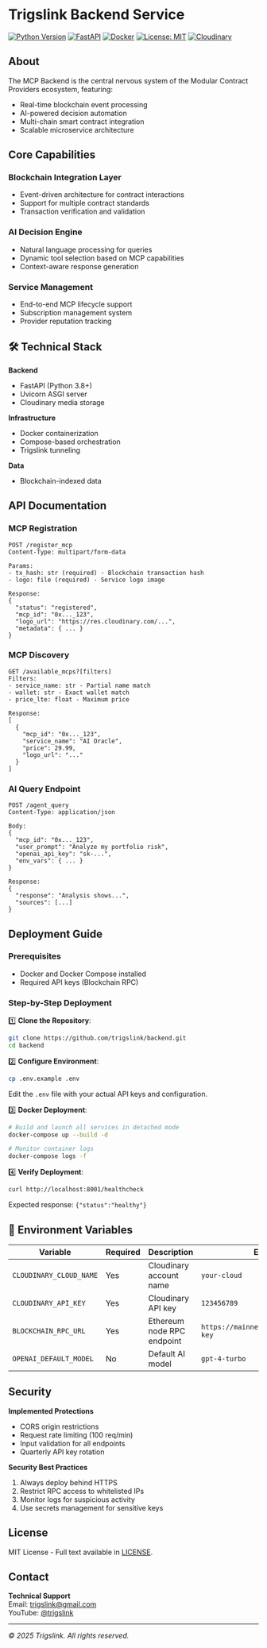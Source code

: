 
#  Trigslink Backend Service 

[![Python Version](https://img.shields.io/badge/python-3.8%2B-blue)](https://www.python.org/)
[![FastAPI](https://img.shields.io/badge/FastAPI-005571?logo=fastapi)](https://fastapi.tiangolo.com/)
[![Docker](https://img.shields.io/badge/Docker-2496ED?logo=docker)](https://www.docker.com/)
[![License: MIT](https://img.shields.io/badge/License-MIT-yellow.svg)](https://opensource.org/licenses/MIT)
[![Cloudinary](https://img.shields.io/badge/Cloudinary-3448C5?logo=cloudinary)](https://cloudinary.com/)

##  About

The MCP Backend is the central nervous system of the Modular Contract Providers ecosystem, featuring:

-  Real-time blockchain event processing
-  AI-powered decision automation
-  Multi-chain smart contract integration
-  Scalable microservice architecture

##  Core Capabilities

### Blockchain Integration Layer
- Event-driven architecture for contract interactions
- Support for multiple contract standards
- Transaction verification and validation

### AI Decision Engine
- Natural language processing for queries
- Dynamic tool selection based on MCP capabilities
- Context-aware response generation

### Service Management
- End-to-end MCP lifecycle support
- Subscription management system
- Provider reputation tracking

## 🛠️ Technical Stack

**Backend**
- FastAPI (Python 3.8+)
- Uvicorn ASGI server
- Cloudinary media storage

**Infrastructure**
- Docker containerization
- Compose-based orchestration
- Trigslink tunneling

**Data**
- Blockchain-indexed data

##  API Documentation

### MCP Registration
```http
POST /register_mcp
Content-Type: multipart/form-data

Params:
- tx_hash: str (required) - Blockchain transaction hash
- logo: file (required) - Service logo image

Response:
{
  "status": "registered",
  "mcp_id": "0x..._123",
  "logo_url": "https://res.cloudinary.com/...",
  "metadata": { ... }
}
```

### MCP Discovery
```http
GET /available_mcps?[filters]
Filters:
- service_name: str - Partial name match
- wallet: str - Exact wallet match
- price_lte: float - Maximum price

Response:
[
  {
    "mcp_id": "0x..._123",
    "service_name": "AI Oracle",
    "price": 29.99,
    "logo_url": "..."
  }
]
```

### AI Query Endpoint
```http
POST /agent_query
Content-Type: application/json

Body:
{
  "mcp_id": "0x..._123",
  "user_prompt": "Analyze my portfolio risk",
  "openai_api_key": "sk-...",
  "env_vars": { ... }
}

Response:
{
  "response": "Analysis shows...",
  "sources": [...]
}
```

##  Deployment Guide

### Prerequisites
- Docker and Docker Compose installed
- Required API keys (Blockchain RPC)

### Step-by-Step Deployment

1️⃣ **Clone the Repository**:
```bash
git clone https://github.com/trigslink/backend.git
cd backend
```

2️⃣ **Configure Environment**:
```bash
cp .env.example .env
```
Edit the `.env` file with your actual API keys and configuration.

3️⃣ **Docker Deployment**:
```bash
# Build and launch all services in detached mode
docker-compose up --build -d

# Monitor container logs
docker-compose logs -f
```

4️⃣ **Verify Deployment**:
```bash
curl http://localhost:8001/healthcheck
```
Expected response: `{"status":"healthy"}`


## 🔧 Environment Variables

| Variable | Required | Description | Example |
|----------|----------|-------------|---------|
| `CLOUDINARY_CLOUD_NAME` | Yes | Cloudinary account name | `your-cloud` |
| `CLOUDINARY_API_KEY` | Yes | Cloudinary API key | `123456789` |
| `BLOCKCHAIN_RPC_URL` | Yes | Ethereum node RPC endpoint | `https://mainnet.infura.io/v3/your-key` |
| `OPENAI_DEFAULT_MODEL` | No | Default AI model | `gpt-4-turbo` |

##  Security

**Implemented Protections**
- CORS origin restrictions
- Request rate limiting (100 req/min)
- Input validation for all endpoints
- Quarterly API key rotation

**Security Best Practices**
1. Always deploy behind HTTPS
2. Restrict RPC access to whitelisted IPs
3. Monitor logs for suspicious activity
4. Use secrets management for sensitive keys




##  License

MIT License - Full text available in [LICENSE](LICENSE).

##  Contact

**Technical Support**  
 Email: [trigslink@gmail.com](mailto:trigslink@gmail.com)  
 YouTube: [@trigslink](https://www.youtube.com/@trigslink)  


---

*© 2025 Trigslink. All rights reserved.*

